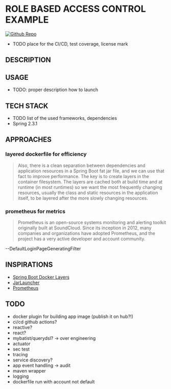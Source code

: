 # ROLE BASED ACCESS CONTROL EXAMPLE

[![Github Repo](https://img.shields.io/badge/GitHub-Repo-green.svg?longCache=true&style=flat)](https://github.com/lombocska/role-based-access-control-example)
- TODO place for the CI/CD, test coverage, license  mark

## DESCRIPTION


## USAGE 
- TODO: proper description how to launch

## TECH STACK
- TODO list of the used frameworks, dependencies
- Spring 2.3.1
## APPROACHES


### layered dockerfile for efficiency

> Also, there is a clean separation between dependencies and application resources in a Spring Boot fat jar file, 
>and we can use that fact to improve performance. 
>The key is to create layers in the container filesystem. The layers are cached both at build time 
>and at runtime (in most runtimes) so we want the most frequently changing resources, 
>usually the class and static resources in the application itself, to be layered after the more slowly changing resources. 

### prometheus for metrics

> Prometheus is an open-source systems monitoring and alerting toolkit originally built at SoundCloud. 
> Since its inception in 2012, many companies and organizations have adopted Prometheus, and the project has a very active developer and account community.

--DefaultLoginPageGeneratingFilter


## INSPIRATIONS

- [Spring Boot Docker Layers](https://springframework.guru/why-you-should-be-using-spring-boot-docker-layers/)
- [JarLauncher](https://docs.spring.io/spring-boot/docs/current/api/org/springframework/boot/loader/JarLauncher.html)
- [Prometheus](https://prometheus.io/docs/introduction/overview/)


## TODO
- docker plugin for building app image (publish it on hub?!)
- ci/cd github actions?
- reactive?
- react? 
- mybatist/querydsl? -> over engineering
- actuator
- sec test
- tracing
- service discovery?
- app event handling -> audit
- maven wrapper
- logging
- dockerfile run with account not default


